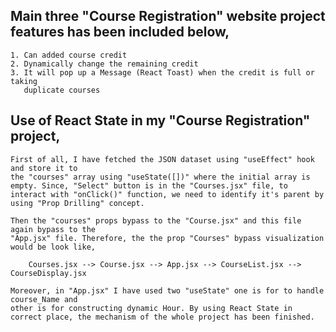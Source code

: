 ## Main three "Course Registration" website project features has been included below,
    1. Can added course credit
    2. Dynamically change the remaining credit
    3. It will pop up a Message (React Toast) when the credit is full or taking
       duplicate courses

## Use of React State in my "Course Registration" project,
    First of all, I have fetched the JSON dataset using "useEffect" hook and store it to
    the "courses" array using "useState([])" where the initial array is empty. Since, "Select" button is in the "Courses.jsx" file, to interact with "onClick()" function, we need to identify it's parent by using "Prop Drilling" concept.

    Then the "courses" props bypass to the "Course.jsx" and this file again bypass to the 
    "App.jsx" file. Therefore, the the prop "Courses" bypass visualization would be look like,
                               
        Courses.jsx --> Course.jsx --> App.jsx --> CourseList.jsx --> CourseDisplay.jsx
    
    Moreover, in "App.jsx" I have used two "useState" one is for to handle course_Name and
    other is for constructing dynamic Hour. By using React State in correct place, the mechanism of the whole project has been finished.